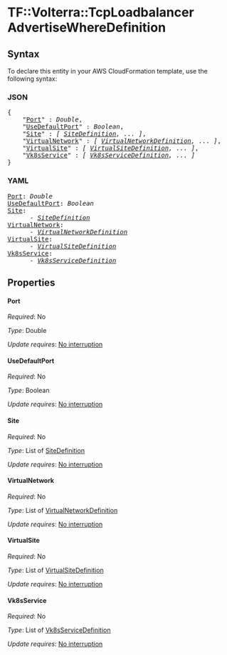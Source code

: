 # TF::Volterra::TcpLoadbalancer AdvertiseWhereDefinition

## Syntax

To declare this entity in your AWS CloudFormation template, use the following syntax:

### JSON

<pre>
{
    "<a href="#port" title="Port">Port</a>" : <i>Double</i>,
    "<a href="#usedefaultport" title="UseDefaultPort">UseDefaultPort</a>" : <i>Boolean</i>,
    "<a href="#site" title="Site">Site</a>" : <i>[ <a href="sitedefinition.md">SiteDefinition</a>, ... ]</i>,
    "<a href="#virtualnetwork" title="VirtualNetwork">VirtualNetwork</a>" : <i>[ <a href="virtualnetworkdefinition.md">VirtualNetworkDefinition</a>, ... ]</i>,
    "<a href="#virtualsite" title="VirtualSite">VirtualSite</a>" : <i>[ <a href="virtualsitedefinition.md">VirtualSiteDefinition</a>, ... ]</i>,
    "<a href="#vk8sservice" title="Vk8sService">Vk8sService</a>" : <i>[ <a href="vk8sservicedefinition.md">Vk8sServiceDefinition</a>, ... ]</i>
}
</pre>

### YAML

<pre>
<a href="#port" title="Port">Port</a>: <i>Double</i>
<a href="#usedefaultport" title="UseDefaultPort">UseDefaultPort</a>: <i>Boolean</i>
<a href="#site" title="Site">Site</a>: <i>
      - <a href="sitedefinition.md">SiteDefinition</a></i>
<a href="#virtualnetwork" title="VirtualNetwork">VirtualNetwork</a>: <i>
      - <a href="virtualnetworkdefinition.md">VirtualNetworkDefinition</a></i>
<a href="#virtualsite" title="VirtualSite">VirtualSite</a>: <i>
      - <a href="virtualsitedefinition.md">VirtualSiteDefinition</a></i>
<a href="#vk8sservice" title="Vk8sService">Vk8sService</a>: <i>
      - <a href="vk8sservicedefinition.md">Vk8sServiceDefinition</a></i>
</pre>

## Properties

#### Port

_Required_: No

_Type_: Double

_Update requires_: [No interruption](https://docs.aws.amazon.com/AWSCloudFormation/latest/UserGuide/using-cfn-updating-stacks-update-behaviors.html#update-no-interrupt)

#### UseDefaultPort

_Required_: No

_Type_: Boolean

_Update requires_: [No interruption](https://docs.aws.amazon.com/AWSCloudFormation/latest/UserGuide/using-cfn-updating-stacks-update-behaviors.html#update-no-interrupt)

#### Site

_Required_: No

_Type_: List of <a href="sitedefinition.md">SiteDefinition</a>

_Update requires_: [No interruption](https://docs.aws.amazon.com/AWSCloudFormation/latest/UserGuide/using-cfn-updating-stacks-update-behaviors.html#update-no-interrupt)

#### VirtualNetwork

_Required_: No

_Type_: List of <a href="virtualnetworkdefinition.md">VirtualNetworkDefinition</a>

_Update requires_: [No interruption](https://docs.aws.amazon.com/AWSCloudFormation/latest/UserGuide/using-cfn-updating-stacks-update-behaviors.html#update-no-interrupt)

#### VirtualSite

_Required_: No

_Type_: List of <a href="virtualsitedefinition.md">VirtualSiteDefinition</a>

_Update requires_: [No interruption](https://docs.aws.amazon.com/AWSCloudFormation/latest/UserGuide/using-cfn-updating-stacks-update-behaviors.html#update-no-interrupt)

#### Vk8sService

_Required_: No

_Type_: List of <a href="vk8sservicedefinition.md">Vk8sServiceDefinition</a>

_Update requires_: [No interruption](https://docs.aws.amazon.com/AWSCloudFormation/latest/UserGuide/using-cfn-updating-stacks-update-behaviors.html#update-no-interrupt)

